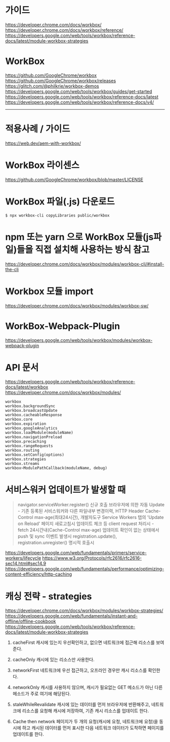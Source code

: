 # 가이드

https://developer.chrome.com/docs/workbox/  
https://developer.chrome.com/docs/workbox/reference/  
https://developers.google.com/web/tools/workbox/reference-docs/latest/module-workbox-strategies

# WorkBox

https://github.com/GoogleChrome/workbox  
https://github.com/GoogleChrome/workbox/releases  
https://glitch.com/@philkrie/workbox-demos  
https://developers.google.com/web/tools/workbox/guides/get-started  
https://developers.google.com/web/tools/workbox/reference-docs/latest  
https://developers.google.com/web/tools/workbox/reference-docs/v4/

---

# 적용사례 / 가이드

https://web.dev/aem-with-workbox/

# WorkBox 라이센스

https://github.com/GoogleChrome/workbox/blob/master/LICENSE

# WorkBox 파일(.js) 다운로드

```
$ npx workbox-cli copyLibraries public/workbox
```

# npm 또는 yarn 으로 WorkBox 모듈(js파일)들을 직접 설치해 사용하는 방식 참고

https://developer.chrome.com/docs/workbox/modules/workbox-cli/#install-the-cli

# Workbox 모듈 import

https://developer.chrome.com/docs/workbox/modules/workbox-sw/

# WorkBox-Webpack-Plugin

https://developers.google.com/web/tools/workbox/modules/workbox-webpack-plugin

# API 문서

https://developers.google.com/web/tools/workbox/reference-docs/latest/workbox  
https://developer.chrome.com/docs/workbox/modules/

```
workbox
workbox.backgroundSync
workbox.broadcastUpdate
workbox.cacheableResponse
workbox.core
workbox.expiration
workbox.googleAnalytics
workbox.loadModule(moduleName)
workbox.navigationPreload
workbox.precaching
workbox.rangeRequests
workbox.routing
workbox.setConfig(options)
workbox.strategies
workbox.streams
workbox~ModulePathCallback(moduleName, debug)
```

# 서비스워커 업데이트가 발생할 때

> navigator.serviceWorker.register() 신규 호출
> 브라우저에 의한 자동 Update - 기존 등록된 서비스워커와 다른 파일내부 변경이력, HTTP Header Cache-Control max-age(최대24시간), 개발자도구 Service Workers 탭의 'Update on Reload' 페이지 새로고침시 업데이트 체크 등
> client request 처리시 - fetch
> 24시간내(Cache-Control max-age) 업데이트 확인이 없는 상태에서 push 및 sync 이벤트 발생시
> registration.update(), registration.unregister() 명시적 호출시

https://developers.google.com/web/fundamentals/primers/service-workers/lifecycle
https://www.w3.org/Protocols/rfc2616/rfc2616-sec14.html#sec14.9
https://developers.google.com/web/fundamentals/performance/optimizing-content-efficiency/http-caching

# 캐싱 전략 - strategies

https://developer.chrome.com/docs/workbox/modules/workbox-strategies/
https://developers.google.com/web/fundamentals/instant-and-offline/offline-cookbook
https://developers.google.com/web/tools/workbox/reference-docs/latest/module-workbox-strategies

1. cacheFirst
   캐시에 있는지 우선확인하고, 없으면 네트워크에 접근해 리소스를 보여준다.

2. cacheOnly
   캐시에 있는 리소스만 사용한다.

3. networkFirst
   네트워크에 우선 접근하고, 오프라인 경우만 캐시 리소스를 확인한다.

4. networkOnly
   캐시를 사용하지 않으며, 캐시가 필요없는 GET 메소드가 아닌 다른 메소드가 주로 여기에 해당된다.

5. staleWhileRevalidate
   캐시에 있는 데이터를 먼저 브라우저에 반환해주고,
   네트워크에 리소스를 요청해 캐시에 저장하여, 기존 캐시 리소스를 업데이트 한다.

6. Cache then network
   페이지가 두 개의 요청(캐시에 요청, 네트워크에 요청)을 동시에 하고
   캐시된 데이터를 먼저 표시한 다음 네트워크 데이터가 도착하면
   페이지를 업데이트를 한다.
